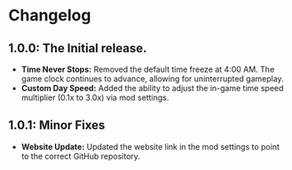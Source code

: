 # Changelog

## 1.0.0: The Initial release.
- **Time Never Stops:** Removed the default time freeze at 4:00 AM. The game clock continues to advance, allowing for uninterrupted gameplay.
- **Custom Day Speed:** Added the ability to adjust the in-game time speed multiplier (0.1x to 3.0x) via mod settings.

## 1.0.1: Minor Fixes
- **Website Update:** Updated the website link in the mod settings to point to the correct GitHub repository.